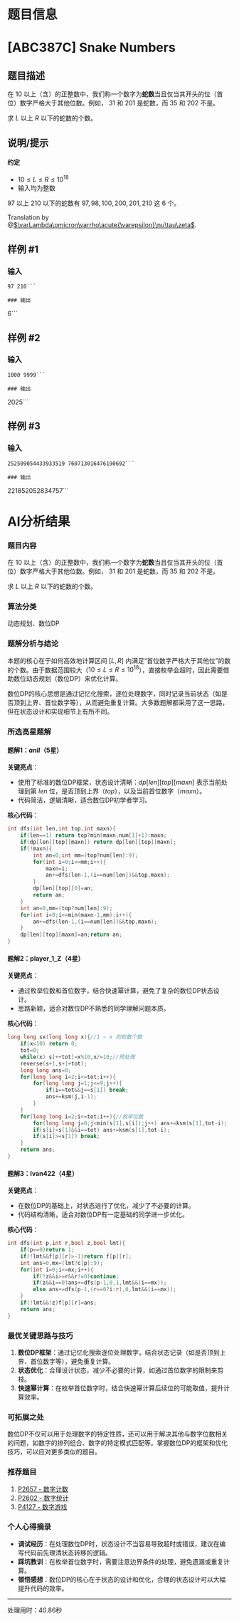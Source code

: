 # 题目信息

# [ABC387C] Snake Numbers

## 题目描述

在 $10$ 以上（含）的正整数中，我们称一个数字为**蛇数**当且仅当其开头的位（首位）数字严格大于其他位数。例如， $31$ 和 $201$ 是蛇数，而 $35$ 和 $202$ 不是。

求 $L$ 以上 $R$ 以下的蛇数的个数。

## 说明/提示

#### 约定

- $10\leq L \leq R \leq 10^{18}$
- 输入均为整数


$97$ 以上 $210$ 以下的蛇数有 $97,98,100,200,201,210$ 这 $6$ 个。

Translation by @[$\varLambda\omicron\varrho\acute{\varepsilon}\nu\tau\zeta$](/user/1232305).

## 样例 #1

### 输入

```
97 210```

### 输出

```
6```

## 样例 #2

### 输入

```
1000 9999```

### 输出

```
2025```

## 样例 #3

### 输入

```
252509054433933519 760713016476190692```

### 输出

```
221852052834757```

# AI分析结果

### 题目内容
在 $10$ 以上（含）的正整数中，我们称一个数字为**蛇数**当且仅当其开头的位（首位）数字严格大于其他位数。例如， $31$ 和 $201$ 是蛇数，而 $35$ 和 $202$ 不是。

求 $L$ 以上 $R$ 以下的蛇数的个数。

### 算法分类
动态规划、数位DP

### 题解分析与结论
本题的核心在于如何高效地计算区间 $[L, R]$ 内满足“首位数字严格大于其他位”的数的个数。由于数据范围较大（$10 \leq L \leq R \leq 10^{18}$），直接枚举会超时，因此需要借助数位动态规划（数位DP）来优化计算。

数位DP的核心思想是通过记忆化搜索，逐位处理数字，同时记录当前状态（如是否顶到上界、首位数字等），从而避免重复计算。大多数题解都采用了这一思路，但在状态设计和实现细节上有所不同。

### 所选高星题解

#### 题解1：_anll_（5星）
**关键亮点**：
- 使用了标准的数位DP框架，状态设计清晰：$dp[len][top][maxn]$ 表示当前处理到第 $len$ 位，是否顶到上界（$top$），以及当前首位数字（$maxn$）。
- 代码简洁，逻辑清晰，适合数位DP初学者学习。

**核心代码**：
```cpp
int dfs(int len,int top,int maxn){
	if(len==1) return top?min(maxn,num[1]+1):maxn;
	if(dp[len][top][maxn]) return dp[len][top][maxn];
	if(!maxn){
		int an=0;int mm=(top?num[len]:9);
		for(int i=0;i<=mm;i++){
			maxn=i;
			an+=dfs(len-1,(i==num[len])&&top,maxn); 
		}
		dp[len][top][0]=an;
		return an;
	}
	int an=0,mm=(top?num[len]:9);
	for(int i=0;i<=min(maxn-1,mm);i++){
		an+=dfs(len-1,(i==num[len])&&top,maxn);
	}
	dp[len][top][maxn]=an;return an;
}
```

#### 题解2：player_1_Z（4星）
**关键亮点**：
- 通过枚举位数和首位数字，结合快速幂计算，避免了复杂的数位DP状态设计。
- 思路新颖，适合对数位DP不熟悉的同学理解问题本质。

**核心代码**：
```cpp
long long sx(long long x){//1 ~ x 的蛇数个数 
	if(x<10) return 0;
	tot=0;
	while(x) s[++tot]=x%10,x/=10;//预处理 
	reverse(s+1,s+1+tot);
	long long ans=0;
	for(long long i=2;i<=tot;i++){
		for(long long j=1;j<=9;j++){
			if(i==tot&&j==s[1]) break;
			ans+=ksm(j,i-1);
		}
	}
	for(long long i=2;i<=tot;i++){//枚举位数 
		for(long long j=0;j<min(s[1],s[i]);j++) ans+=ksm(s[1],tot-i);
		if(s[i]<s[1]&&i==tot) ans+=ksm(s[1],tot-i);
		if(s[i]>=s[1]) break;
	}
	return ans;
}
```

#### 题解3：Ivan422（4星）
**关键亮点**：
- 在数位DP的基础上，对状态进行了优化，减少了不必要的计算。
- 代码结构清晰，适合对数位DP有一定基础的同学进一步优化。

**核心代码**：
```cpp
int dfs(int p,int r,bool z,bool lmt){
	if(p==0)return 1;
	if(!lmt&&f[p][r]>-1)return f[p][r];
	int ans=0,mx=(lmt?c[p]:9);
	for(int i=0;i<=mx;i++){
		if(!z&&i>=r&&r!=0)continue;
		if(z&&i==0)ans+=dfs(p-1,0,1,lmt&&(i==mx));
		else ans+=dfs(p-1,(r==0?i:r),0,lmt&&(i==mx));
	}
	if(!lmt&&!z)f[p][r]=ans;
	return ans;
}
```

### 最优关键思路与技巧
1. **数位DP框架**：通过记忆化搜索逐位处理数字，结合状态记录（如是否顶到上界、首位数字等），避免重复计算。
2. **状态优化**：合理设计状态，减少不必要的计算，如通过首位数字的限制来剪枝。
3. **快速幂计算**：在枚举首位数字时，结合快速幂计算后续位的可能取值，提升计算效率。

### 可拓展之处
数位DP不仅可以用于处理数字的特定性质，还可以用于解决其他与数字位数相关的问题，如数字的排列组合、数字的特定模式匹配等。掌握数位DP的框架和优化技巧，可以应对更多类似的题目。

### 推荐题目
1. [P2657 - 数字计数](https://www.luogu.com.cn/problem/P2657)
2. [P2602 - 数字统计](https://www.luogu.com.cn/problem/P2602)
3. [P4127 - 数字游戏](https://www.luogu.com.cn/problem/P4127)

### 个人心得摘录
- **调试经历**：在处理数位DP时，状态设计不当容易导致超时或错误，建议在编写代码前先理清状态转移的逻辑。
- **踩坑教训**：在枚举首位数字时，需要注意边界条件的处理，避免遗漏或重复计算。
- **顿悟感想**：数位DP的核心在于状态的设计和优化，合理的状态设计可以大幅提升代码的效率。

---
处理用时：40.86秒